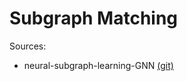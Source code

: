 # Subgraph Matching
Sources:
- neural-subgraph-learning-GNN [(git)](https://github.com/snap-stanford/neural-subgraph-learning-GNN)
